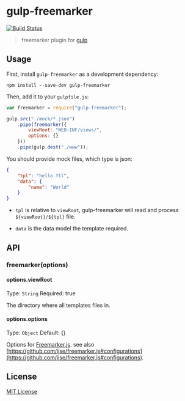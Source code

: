 
# gulp-freemarker
[![Build Status](https://travis-ci.org/ivoputzer/gulp-freemarker.svg?branch=master)](https://travis-ci.org/ivoputzer/gulp-freemarker)

> freemarker plugin for [gulp](https://github.com/wearefractal/gulp)

## Usage

First, install `gulp-freemarker` as a development dependency:

```shell
npm install --save-dev gulp-freemarker
```

Then, add it to your `gulpfile.js`:

```javascript
var freemarker = require("gulp-freemarker");

gulp.src("./mock/*.json")
	.pipe(freemarker({
		viewRoot: "WEB-INF/views/",
		options: {}
	}))
	.pipe(gulp.dest("./www"));
```

You should provide mock files, which type is json:

```json
{
	"tpl": "hello.ftl",
	"data": {
		"name": "World"
	}
}
```


* `tpl` is relative to `viewRoot`, gulp-freemarker will read and process `${viewRoot}/${tpl}` file.

* `data` is the data model the template required.


## API

### freemarker(options)

#### options.viewRoot
Type: `String`
Required: true

The directory where all templates files in.

#### options.options
Type: `Object`
Default: {}

Options for [Freemarker.js](http://github.com/ijse/freemarker.js). see also [https://github.com/ijse/freemarker.js#configurations](https://github.com/ijse/freemarker.js#configurations).


## License

[MIT License](http://en.wikipedia.org/wiki/MIT_License)
